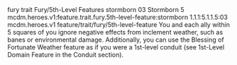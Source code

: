 <ability>
  <metadata>
    <class>fury</class>
    <feature_type>trait</feature_type>
    <file_dpath>Fury/5th-Level Features</file_dpath>
    <item_id>stormborn</item_id>
    <item_index>03</item_index>
    <item_name>Stormborn</item_name>
    <level>5</level>
    <scc>mcdm.heroes.v1:feature.trait.fury.5th-level-feature:stormborn</scc>
    <scdc>1.1.1:5.1.1.5:03</scdc>
    <source>mcdm.heroes.v1</source>
    <type>feature/trait/fury/5th-level-feature</type>
  </metadata>
  <effects>
    <effect type="mundane">You and each ally within 5 squares of you ignore negative effects from inclement weather, such as banes or environmental damage. Additionally, you can use the Blessing of Fortunate Weather feature as if you were a 1st-level conduit (see 1st-Level Domain Feature in the Conduit section).</effect>
  </effects>
</ability>

